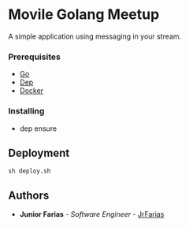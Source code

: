 # Movile Golang Meetup

A simple application using messaging in your stream.

### Prerequisites

- [Go](https://golang.org/)
- [Dep](https://golang.github.io/dep/)
- [Docker](https://www.docker.com/)

### Installing

- dep ensure

## Deployment

```
sh deploy.sh
```

## Authors

* **Junior Farias** - *Software Engineer* - [JrFarias](https://github.com/JrFarias)
